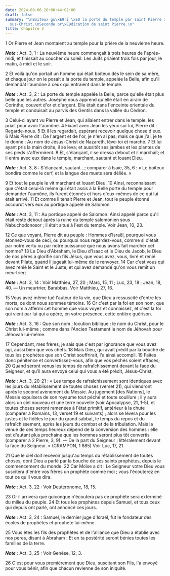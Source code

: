 ```yaml
---
date: 2024-09-06 20:00:44+02:00
draft: false
summary: "\nBoiteux gu\xE9ri \xE0 la porte du temple par saint Pierre au nom de J\xE9\
  sus-Christ.\nSeconde pr\xE9dication de saint Pierre.\n"
title: Chapitre 3
---
```





1 Or Pierre et Jean montaient au temple pour la prière de la neuvième heure.

***Note*** :  Act. 3, 1 : La neuvième heure commençait à trois heures de l'après-midi, et finissait au coucher du soleil. Les Juifs priaient trois fois par jour, le matin, à midi et le soir.

2 Et voilà qu'on portait un homme qui était boiteux dès le sein de sa mère, et chaque jour on le posait à la porte du temple, appelée la Belle, afin qu'il demandât l'aumône à ceux qui entraient dans le temple.

***Note*** :  Act. 3, 2 : La porte du temple appelée la Belle, parce qu'elle était plus belle que les autres. Josèphe nous apprend qu'elle était en airain de Corinthe, couvert d'or et d'argent. Elle était dans l'enceinte orientale du temple et conduisait au parvis des Gentils dans la vallée du Cédron.

3 Celui-ci ayant vu Pierre et Jean, qui allaient entrer dans le temple, les priait pour avoir l'aumône. 4 Fixant avec Jean les yeux sur lui, Pierre dit : Regarde-nous. 5 Et il les regardait, espérant recevoir quelque chose d'eux. 6 Mais Pierre dit : De l'argent et de l'or, je n'en ai pas; mais ce que j'ai, je te le donne : Au nom de Jésus-Christ de Nazareth, lève-toi et marche. 7 Et lui ayant pris la main droite, il se leva; et aussitôt ses jambes et les plantes de ses pieds s'affermirent. 8 Et, s'élançant, il se dressa debout et il marchait; et il entra avec eux dans le temple, marchant, sautant et louant Dieu.

***Note*** :  Act. 3, 8 : S'élançant, sautant…; comparer à Isaïe, 35, 6 : « Le boiteux bondira comme le cerf, et la langue des muets sera déliée. »

9 Et tout le peuple le vit marchant et louant Dieu. 10 Ainsi, reconnaissant que c'était celui-là même qui était assis à la Belle porte du temple pour demander l'aumône, ils furent étonnés et hors d'eux-mêmes de ce qui lui était arrivé. 11 Et comme il tenait Pierre et Jean, tout le peuple étonné accourut vers eux au portique appelé de Salomon.

***Note*** :  Act. 3, 11 : Au portique appelé de Salomon. Ainsi appelé parce qu'il était resté debout après la ruine du temple salomonien sous Nabuchodonosor ; il était situé à l'est du temple. Voir Jean, 10, 23.


12 Ce que voyant, Pierre dit au peuple : Hommes d'Israël, pourquoi vous étonnez-vous de ceci, ou pourquoi nous regardez-vous, comme si c'était par notre vertu ou par notre puissance que nous avons fait marcher cet homme? 13 Le Dieu d'Abraham, le Dieu d'Isaac et le Dieu de Jacob, le Dieu de nos pères a glorifié son fils Jésus, que vous avez, vous, livré et renié devant Pilate, quand il jugeait lui-même de le renvoyer. 14 Car c'est vous qui avez renié le Saint et le Juste, et qui avez demandé qu'on vous remît un meurtrier;

***Note*** :  Act. 3, 14 : Voir Matthieu, 27, 20 ; Marc, 15, 11 ; Luc, 23, 18 ; Jean, 18, 40. ― Un meurtrier, Barabbas. Voir Matthieu, 27, 16.

15 Vous avez même tué l'auteur de la vie, que Dieu a ressuscité d'entre les morts, ce dont nous sommes témoins. 16 Or c'est par la foi en son nom, que son nom a affermi cet homme que vous voyez et connaissez, et c'est la foi qui vient par lui qui a opéré, en votre présence, cette entière guérison.

***Note*** :  Act. 3, 16 : Que son nom ; locution biblique : le nom du Christ, pour le Christ lui-même ; comme dans l'Ancien Testament le nom de Jéhovah pour Jéhovah lui-même.


17 Cependant, mes frères, je sais que c'est par ignorance que vous avez agi, aussi bien que vos chefs. 18 Mais Dieu, qui avait prédit par la bouche de tous les prophètes que son Christ souffrirait, l'a ainsi accompli. 19 Faites donc pénitence et convertissez-vous, afin que vos péchés soient effacés; 20 Quand seront venus les temps de rafraîchissement devant la face du Seigneur, et qu'il aura envoyé celui qui vous a été prédit, Jésus-Christ,

***Note*** :  Act. 3, 20-21 : « Les temps de rafraîchissement sont identiques avec les jours du rétablissement de toutes choses (verset 21), qui viendront après le second avènement du Messie. Au jugement [des Nations], le Messie expulsera de son royaume tout péché et toute souillure ; il y aura alors un ciel nouveau et une terre nouvelle (voir Apocalypse, 21, 1-5), et toutes choses seront ramenées à l'état primitif, antérieur à la chute (comparer à Romains, 13, verset 19 et suivants) ; alors se lèvera pour les justes et le fidèles le jour du grand sabbat, le temps du repos et du rafraîchissement, après les jours du combat et de la tribulation. Mais la venue de ces temps heureux dépend de la conversion des hommes : elle est d'autant plus prochaine que les hommes seront plus tôt convertis (comparer à 2 Pierre, 3, 9). ― De la part du Seigneur ; littéralement devant la face du Seigneur. » (CRAMPON, 1 885) Voir Luc, 17, 21.

21 Que le ciel doit recevoir jusqu'au temps du rétablissement de toutes choses, dont Dieu a parlé par la bouche de ses saints prophètes, depuis le commencement du monde. 22 Car Moïse a dit : Le Seigneur votre Dieu vous suscitera d'entre vos frères un prophète comme moi ; vous l'écouterez en tout ce qu'il vous dira.

***Note*** :  Act. 3, 22 : Voir Deutéronome, 18, 15.

23 Or il arrivera que quiconque n'écoutera pas ce prophète sera exterminé du milieu du peuple. 24 Et tous les prophètes depuis Samuel, et tous ceux qui depuis ont parlé, ont annoncé ces jours.

***Note*** :  Act. 3, 24 : Samuel, le dernier juge d'Israël, fut le fondateur des écoles de prophètes et prophète lui-même.

25 Vous êtes les fils des prophètes et de l'alliance que Dieu a établie avec nos pères, disant à Abraham : Et en ta postérité seront bénies toutes les familles de la terre.

***Note*** :  Act. 3, 25 : Voir Genèse, 12, 3.

26 C'est pour vous premièrement que Dieu, suscitant son Fils, l'a envoyé pour vous bénir, afin que chacun revienne de son iniquité.

